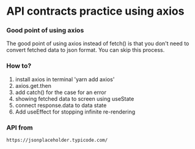 # API contracts practice using axios

### Good point of using axios

The good point of using axios instead of fetch() is that you don't need to convert fetched data to json format. You can skip this process.

### How to?

1. install axios in terminal 'yarn add axios'
2. axios.get.then
3. add catch() for the case for an error
4. showing fetched data to screen using useState
5. connect response.data to data state
6. Add useEffect for stopping infinite re-rendering

### API from

```
https://jsonplaceholder.typicode.com/

```
